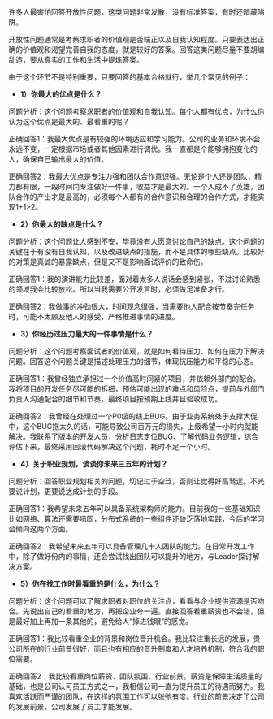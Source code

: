 许多人最害怕回答开放性问题，这类问题非常发散，没有标准答案，有时还暗藏陷阱。

开放性问题通常是考察求职者的价值观是否端正以及自我认知程度。只要表达出正确的价值观和渴望完善自我的态度，就是较好的答案。回答这类问题尽量不要胡编乱造，要从真实的工作和生活中提炼答案。

由于这个环节不是特别重要，只要回答的基本合格就行，举几个常见的例子：

* **1）你最大的优点是什么？**

问题分析：这个问题考察求职者的价值观和自我认知。每个人都有优点，为什么你认为这个优点是最大的、最看重的呢？

正确回答1：我最大优点是有较强的环境适应和学习能力。公司的业务和环境不会永远不变，一定根据市场或者其他因素进行调优。我一直都是个能够拥抱变化的人，确保自己输出最大的价值。

正确回答2：我最大优点是专注力强和团队合作意识强。无论是个人还是团队，精力都有限，一段时间内专注做好一件事，收益才是最大的。一个人成不了英雄，团队合作的产出才是最高的，必须每个人都有的合作意识和合理的合作方式，才能实现1+1>2。

* **2）你最大的缺点是什么？**

问题分析：这个问题让人感到不安，毕竟没有人愿意讨论自己的缺点。这个问题的关键在于有没有自我认知，以及改进缺点的措施，而不是具体的哪些缺点。比较好的对策是真诚的暴露缺点，但是又不是影响面试评价的致命伤。

正确回答1：我的演讲能力比较差，面对着太多人说话会感到紧张，不过讨论熟悉的领域我会比较放松。所以当我需要公开发言时，必须做足准备才行。

正确回答2：我做事的冲劲很大，时间观念很强，当需要他人配合按节奏完任务时，可能不太顾及他人的感受，严格推进事情的进度。
    
* **3）你经历过压力最大的一件事情是什么？**

问题分析：这个问题考察面试者的价值观，就是如何看待压力、如何在压力下解决问题。回答这个问题关键是描述处理压力的细节，体现抗压能力和平稳的心态。

正确回答1：我曾经独立承担过一个价值高时间紧的项目，并依赖外部门的配合。我将项目的开发任务尽可能的拆细，预估可能出现的难点和风险点，提前与外部门负责人沟通配合的细节和节奏，最终项目按预期上线并且验收成功。

正确回答2：我曾经在处理过一个P0级的线上BUG。由于业务系统处于支撑大促中，这个BUG拖太久的话，可能导致公司百万元的损失，上级希望一小时内就能解决。我联系了版本的开发人员，分析日志定位BUG、了解代码业务逻辑，综合评估下来，最终采用回滚代码解决这个问题，耗时不足一个小时。

* **4）关于职业规划，谈谈你未来三五年的计划？**

问题分析：回答职业规划相关的问题，切记过于空泛，否则让觉得好高骛远。不光要说计划，更要说达成计划的手段。

正确回答1：我希望未来五年可以具备系统架构师的能力。目前我的一些基础知识比如网络、算法还需要巩固，分布式系统的一些组件还缺乏落地实践，今后的学习会倾向这两个方面。

正确回答2：我希望未来五年可以具备管理几十人团队的能力。在日常开发工作中，除了做好份内的事情，还会尝试找出团队可以提升的地方，与Leader探讨解决方案。

* **5）你在找工作时最看重的是什么，为什么？**

问题分析：这个问题可以了解求职者对职位的关注点，看看与企业提供资源是否吻合。先说出自己的看重的地方，再把企业夸一遍。直接回答看重薪资也不会错，但是最好加上再加一条其他的，避免给人“掉进钱眼”的感觉。

正确回答1：我比较看重企业的背景和岗位晋升机会。我比较注重长远的发展，贵公司所在的行业前景很好，而且也有相应的晋升制度和人才培养机制，符合我的职位需要。

正确回答2：我比较看重岗位薪资、团队氛围、行业前景。薪资是保障生活质量的基础，也是公司认可员工方式之一，我相信公司一直为提升员工的待遇而努力。我喜欢活跃而严谨的团队，在这样的氛围工作可以张弛有度。行业的前景决定了公司的发展前景，公司发展了员工才能发展。